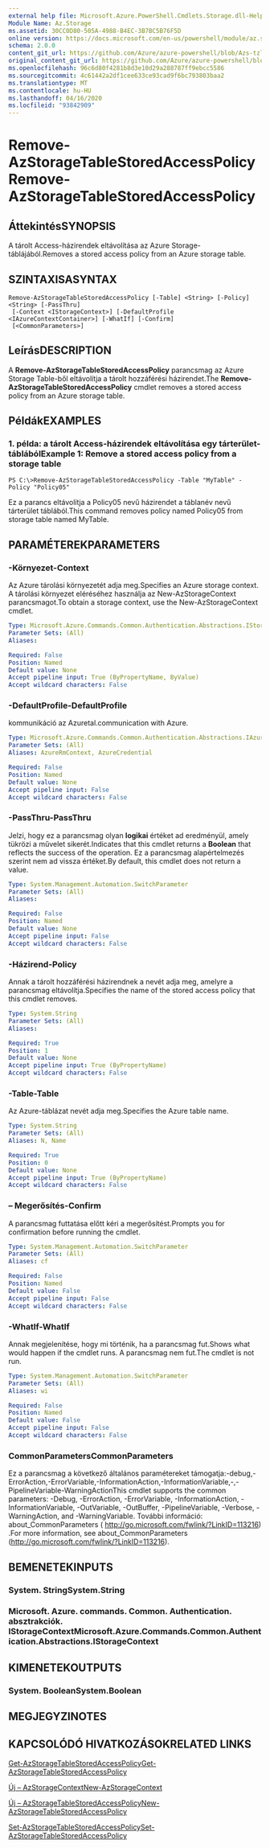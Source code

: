 ```yaml
---
external help file: Microsoft.Azure.PowerShell.Cmdlets.Storage.dll-Help.xml
Module Name: Az.Storage
ms.assetid: 30CC0D80-505A-4988-B4EC-3B7BC5B76F5D
online version: https://docs.microsoft.com/en-us/powershell/module/az.storage/remove-azstoragetablestoredaccesspolicy
schema: 2.0.0
content_git_url: https://github.com/Azure/azure-powershell/blob/Azs-tzl/src/Storage/Storage.Management/help/Remove-AzStorageTableStoredAccessPolicy.md
original_content_git_url: https://github.com/Azure/azure-powershell/blob/Azs-tzl/src/Storage/Storage.Management/help/Remove-AzStorageTableStoredAccessPolicy.md
ms.openlocfilehash: 96c6d80f4281b8d3e10d29a288787ff9ebcc5586
ms.sourcegitcommit: 4c61442a2df1cee633ce93cad9f6bc793803baa2
ms.translationtype: MT
ms.contentlocale: hu-HU
ms.lasthandoff: 04/16/2020
ms.locfileid: "93842909"
---
```

# <span data-ttu-id="c98a5-101">Remove-AzStorageTableStoredAccessPolicy</span><span class="sxs-lookup"><span data-stu-id="c98a5-101">Remove-AzStorageTableStoredAccessPolicy</span></span>

## <span data-ttu-id="c98a5-102">Áttekintés</span><span class="sxs-lookup"><span data-stu-id="c98a5-102">SYNOPSIS</span></span>
<span data-ttu-id="c98a5-103">A tárolt Access-házirendek eltávolítása az Azure Storage-táblájából.</span><span class="sxs-lookup"><span data-stu-id="c98a5-103">Removes a stored access policy from an Azure storage table.</span></span>

## <span data-ttu-id="c98a5-104">SZINTAXISA</span><span class="sxs-lookup"><span data-stu-id="c98a5-104">SYNTAX</span></span>

```
Remove-AzStorageTableStoredAccessPolicy [-Table] <String> [-Policy] <String> [-PassThru]
 [-Context <IStorageContext>] [-DefaultProfile <IAzureContextContainer>] [-WhatIf] [-Confirm]
 [<CommonParameters>]
```

## <span data-ttu-id="c98a5-105">Leírás</span><span class="sxs-lookup"><span data-stu-id="c98a5-105">DESCRIPTION</span></span>
<span data-ttu-id="c98a5-106">A **Remove-AzStorageTableStoredAccessPolicy** parancsmag az Azure Storage Table-ből eltávolítja a tárolt hozzáférési házirendet.</span><span class="sxs-lookup"><span data-stu-id="c98a5-106">The **Remove-AzStorageTableStoredAccessPolicy** cmdlet removes a stored access policy from an Azure storage table.</span></span>

## <span data-ttu-id="c98a5-107">Példák</span><span class="sxs-lookup"><span data-stu-id="c98a5-107">EXAMPLES</span></span>

### <span data-ttu-id="c98a5-108">1. példa: a tárolt Access-házirendek eltávolítása egy tárterület-táblából</span><span class="sxs-lookup"><span data-stu-id="c98a5-108">Example 1: Remove a stored access policy from a storage table</span></span>
```
PS C:\>Remove-AzStorageTableStoredAccessPolicy -Table "MyTable" -Policy "Policy05"
```

<span data-ttu-id="c98a5-109">Ez a parancs eltávolítja a Policy05 nevű házirendet a táblanév nevű tárterület táblából.</span><span class="sxs-lookup"><span data-stu-id="c98a5-109">This command removes policy named Policy05 from storage table named MyTable.</span></span>

## <span data-ttu-id="c98a5-110">PARAMÉTEREK</span><span class="sxs-lookup"><span data-stu-id="c98a5-110">PARAMETERS</span></span>

### <span data-ttu-id="c98a5-111">-Környezet</span><span class="sxs-lookup"><span data-stu-id="c98a5-111">-Context</span></span>
<span data-ttu-id="c98a5-112">Az Azure tárolási környezetét adja meg.</span><span class="sxs-lookup"><span data-stu-id="c98a5-112">Specifies an Azure storage context.</span></span>
<span data-ttu-id="c98a5-113">A tárolási környezet eléréséhez használja az New-AzStorageContext parancsmagot.</span><span class="sxs-lookup"><span data-stu-id="c98a5-113">To obtain a storage context, use the New-AzStorageContext cmdlet.</span></span>

```yaml
Type: Microsoft.Azure.Commands.Common.Authentication.Abstractions.IStorageContext
Parameter Sets: (All)
Aliases:

Required: False
Position: Named
Default value: None
Accept pipeline input: True (ByPropertyName, ByValue)
Accept wildcard characters: False
```

### <span data-ttu-id="c98a5-114">-DefaultProfile</span><span class="sxs-lookup"><span data-stu-id="c98a5-114">-DefaultProfile</span></span>
<span data-ttu-id="c98a5-115">kommunikáció az Azuretal.</span><span class="sxs-lookup"><span data-stu-id="c98a5-115">communication with Azure.</span></span>

```yaml
Type: Microsoft.Azure.Commands.Common.Authentication.Abstractions.IAzureContextContainer
Parameter Sets: (All)
Aliases: AzureRmContext, AzureCredential

Required: False
Position: Named
Default value: None
Accept pipeline input: False
Accept wildcard characters: False
```

### <span data-ttu-id="c98a5-116">-PassThru</span><span class="sxs-lookup"><span data-stu-id="c98a5-116">-PassThru</span></span>
<span data-ttu-id="c98a5-117">Jelzi, hogy ez a parancsmag olyan **logikai** értéket ad eredményül, amely tükrözi a művelet sikerét.</span><span class="sxs-lookup"><span data-stu-id="c98a5-117">Indicates that this cmdlet returns a **Boolean** that reflects the success of the operation.</span></span>
<span data-ttu-id="c98a5-118">Ez a parancsmag alapértelmezés szerint nem ad vissza értéket.</span><span class="sxs-lookup"><span data-stu-id="c98a5-118">By default, this cmdlet does not return a value.</span></span>

```yaml
Type: System.Management.Automation.SwitchParameter
Parameter Sets: (All)
Aliases:

Required: False
Position: Named
Default value: None
Accept pipeline input: False
Accept wildcard characters: False
```

### <span data-ttu-id="c98a5-119">-Házirend</span><span class="sxs-lookup"><span data-stu-id="c98a5-119">-Policy</span></span>
<span data-ttu-id="c98a5-120">Annak a tárolt hozzáférési házirendnek a nevét adja meg, amelyre a parancsmag eltávolítja.</span><span class="sxs-lookup"><span data-stu-id="c98a5-120">Specifies the name of the stored access policy that this cmdlet removes.</span></span>

```yaml
Type: System.String
Parameter Sets: (All)
Aliases:

Required: True
Position: 1
Default value: None
Accept pipeline input: True (ByPropertyName)
Accept wildcard characters: False
```

### <span data-ttu-id="c98a5-121">-Table</span><span class="sxs-lookup"><span data-stu-id="c98a5-121">-Table</span></span>
<span data-ttu-id="c98a5-122">Az Azure-táblázat nevét adja meg.</span><span class="sxs-lookup"><span data-stu-id="c98a5-122">Specifies the Azure table name.</span></span>

```yaml
Type: System.String
Parameter Sets: (All)
Aliases: N, Name

Required: True
Position: 0
Default value: None
Accept pipeline input: True (ByPropertyName)
Accept wildcard characters: False
```

### <span data-ttu-id="c98a5-123">– Megerősítés</span><span class="sxs-lookup"><span data-stu-id="c98a5-123">-Confirm</span></span>
<span data-ttu-id="c98a5-124">A parancsmag futtatása előtt kéri a megerősítést.</span><span class="sxs-lookup"><span data-stu-id="c98a5-124">Prompts you for confirmation before running the cmdlet.</span></span>

```yaml
Type: System.Management.Automation.SwitchParameter
Parameter Sets: (All)
Aliases: cf

Required: False
Position: Named
Default value: False
Accept pipeline input: False
Accept wildcard characters: False
```

### <span data-ttu-id="c98a5-125">-WhatIf</span><span class="sxs-lookup"><span data-stu-id="c98a5-125">-WhatIf</span></span>
<span data-ttu-id="c98a5-126">Annak megjelenítése, hogy mi történik, ha a parancsmag fut.</span><span class="sxs-lookup"><span data-stu-id="c98a5-126">Shows what would happen if the cmdlet runs.</span></span>
<span data-ttu-id="c98a5-127">A parancsmag nem fut.</span><span class="sxs-lookup"><span data-stu-id="c98a5-127">The cmdlet is not run.</span></span>

```yaml
Type: System.Management.Automation.SwitchParameter
Parameter Sets: (All)
Aliases: wi

Required: False
Position: Named
Default value: False
Accept pipeline input: False
Accept wildcard characters: False
```

### <span data-ttu-id="c98a5-128">CommonParameters</span><span class="sxs-lookup"><span data-stu-id="c98a5-128">CommonParameters</span></span>
<span data-ttu-id="c98a5-129">Ez a parancsmag a következő általános paramétereket támogatja:-debug,-ErrorAction,-ErrorVariable,-InformationAction,-InformationVariable,-,-PipelineVariable-WarningAction</span><span class="sxs-lookup"><span data-stu-id="c98a5-129">This cmdlet supports the common parameters: -Debug, -ErrorAction, -ErrorVariable, -InformationAction, -InformationVariable, -OutVariable, -OutBuffer, -PipelineVariable, -Verbose, -WarningAction, and -WarningVariable.</span></span> <span data-ttu-id="c98a5-130">További információ: about_CommonParameters ( http://go.microsoft.com/fwlink/?LinkID=113216) .</span><span class="sxs-lookup"><span data-stu-id="c98a5-130">For more information, see about_CommonParameters (http://go.microsoft.com/fwlink/?LinkID=113216).</span></span>

## <span data-ttu-id="c98a5-131">BEMENETEK</span><span class="sxs-lookup"><span data-stu-id="c98a5-131">INPUTS</span></span>

### <span data-ttu-id="c98a5-132">System. String</span><span class="sxs-lookup"><span data-stu-id="c98a5-132">System.String</span></span>

### <span data-ttu-id="c98a5-133">Microsoft. Azure. commands. Common. Authentication. absztrakciók. IStorageContext</span><span class="sxs-lookup"><span data-stu-id="c98a5-133">Microsoft.Azure.Commands.Common.Authentication.Abstractions.IStorageContext</span></span>

## <span data-ttu-id="c98a5-134">KIMENETEK</span><span class="sxs-lookup"><span data-stu-id="c98a5-134">OUTPUTS</span></span>

### <span data-ttu-id="c98a5-135">System. Boolean</span><span class="sxs-lookup"><span data-stu-id="c98a5-135">System.Boolean</span></span>

## <span data-ttu-id="c98a5-136">MEGJEGYZI</span><span class="sxs-lookup"><span data-stu-id="c98a5-136">NOTES</span></span>

## <span data-ttu-id="c98a5-137">KAPCSOLÓDÓ HIVATKOZÁSOK</span><span class="sxs-lookup"><span data-stu-id="c98a5-137">RELATED LINKS</span></span>

[<span data-ttu-id="c98a5-138">Get-AzStorageTableStoredAccessPolicy</span><span class="sxs-lookup"><span data-stu-id="c98a5-138">Get-AzStorageTableStoredAccessPolicy</span></span>](./Get-AzStorageTableStoredAccessPolicy.md)

[<span data-ttu-id="c98a5-139">Új – AzStorageContext</span><span class="sxs-lookup"><span data-stu-id="c98a5-139">New-AzStorageContext</span></span>](./New-AzStorageContext.md)

[<span data-ttu-id="c98a5-140">Új – AzStorageTableStoredAccessPolicy</span><span class="sxs-lookup"><span data-stu-id="c98a5-140">New-AzStorageTableStoredAccessPolicy</span></span>](./New-AzStorageTableStoredAccessPolicy.md)

[<span data-ttu-id="c98a5-141">Set-AzStorageTableStoredAccessPolicy</span><span class="sxs-lookup"><span data-stu-id="c98a5-141">Set-AzStorageTableStoredAccessPolicy</span></span>](./Set-AzStorageTableStoredAccessPolicy.md)
